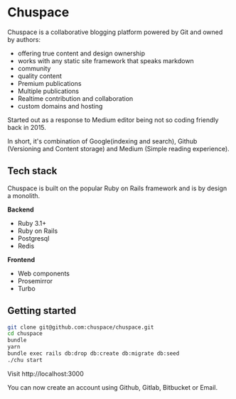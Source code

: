 # Chuspace

Chuspace is a collaborative blogging platform powered by Git and owned by authors: 

- offering true content and design ownership
- works with any static site framework that speaks markdown
- community
- quality content
- Premium publications
- Multiple publications
- Realtime contribution and collaboration
- custom domains and hosting

Started out as a response to Medium editor being not so coding friendly back in 2015. 

In short, it's combination of Google(indexing and search), Github (Versioning and Content storage) and Medium (Simple reading experience).


## Tech stack 

Chuspace is built on the popular Ruby on Rails framework and is by design a monolith. 

**Backend**

- Ruby 3.1+
- Ruby on Rails
- Postgresql 
- Redis

**Frontend**

- Web components
- Prosemirror
- Turbo


## Getting started

```bash
git clone git@github.com:chuspace/chuspace.git
cd chuspace
bundle
yarn
bundle exec rails db:drop db:create db:migrate db:seed
./chu start
```

Visit http://localhost:3000

You can now create an account using Github, Gitlab, Bitbucket or Email. 







